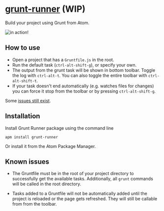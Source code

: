 [grunt-runner](https://atom.io/packages/grunt-runner) (WIP)
================

Build your project using Grunt from Atom.

![in action!](http://i.imgur.com/a8N7y5S.png)

## How to use

 * Open a project that has a `Gruntfile.js` in the root.
 * Run the default task (`ctrl-alt-shift-g`), or specify your own.
 * The output from the grunt task will be shown in bottom toolbar. Toggle
 the log with `ctrl-alt-t`. You can also toggle the entire toolbar with
 `ctrl-alt-shift-t`.
 * If your task doesn't end automatically (e.g. watches files for changes) you
 can force it stop from the toolbar or by pressing `ctrl-alt-shift-g`.

Some [issues still exist](#known-issues).

## Installation

Install Grunt Runner package using the command line

    apm install grunt-runner

Or install it from the Atom Package Manager.

## Known issues

 * The Gruntfile must be in the root of your project directory to successfully
 get the available tasks. Additionally, all `grunt` commands will be called
 in the root directory.

 * Tasks added to a Gruntfile will not be automatically added until the project
 is reloaded or the page gets refreshed. They will still be callable from from
 the toolbar.
